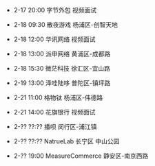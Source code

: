 - 2-17 20:00 字节外包 视频面试
- 2-18 09:30 散夜游戏 杨浦区-创智天地
- 2-18 12:00 华讯网络 视频面试
- 2-18 13:00 派申网络 黄浦区-成都路
- 2-18 15:30 微茫科技 徐汇区-宜山路
- 2-19 13:00 泽哇陆哆 普陀区-镇坪路
- 2-21 11:00 格物钛 杨浦区-伟德路
- 2-21 14:00 花旗银行 视频面试

- 2-?? ??:?? 播呗 闵行区-浦江镇
- 2-?? ??:?? NatrueLab 长宁区 中山公园
- 2-?? 19:00 MeasureCommerce 静安区-南京西路
